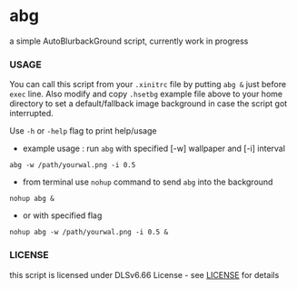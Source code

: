 # abg
a simple AutoBlurbackGround script, currently work in progress

### USAGE
You can call this script from your `.xinitrc` file by putting `abg &` just before `exec` line. Also modify and copy `.hsetbg` example file above to your home directory to set a default/fallback image background in case the script got interrupted. 

Use `-h` or `-help` flag to print help/usage
* example usage : 
run `abg` with specified [-w] wallpaper and [-i] interval
```
abg -w /path/yourwal.png -i 0.5
```
* from terminal use `nohup` command to send `abg` into the background
```
nohup abg &
```
* or with specified flag
```
nohup abg -w /path/yourwal.png -i 0.5 &
```
### LICENSE
this script is licensed under DLSv6.66 License - see [LICENSE](LICENSE) for details
